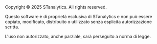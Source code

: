 Copyright © 2025 STanalytics. All rights reserved.

Questo software è di proprietà esclusiva di STanalytics e non può essere copiato, modificato, distribuito o utilizzato senza esplicita autorizzazione scritta.

L'uso non autorizzato, anche parziale, sarà perseguito a norma di legge.
